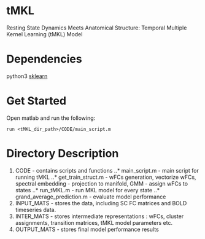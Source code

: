 # tMKL
Resting State Dynamics Meets Anatomical Structure:  Temporal Multiple Kernel Learning (tMKL) Model

# Dependencies
python3 [sklearn](http://scikit-learn.org/stable/install.html)

# Get Started
Open matlab and run the following:
```
run <tMKL_dir_path>/CODE/main_script.m
```

# Directory Description

1. CODE - contains scripts and functions
..* main_script.m - main script for running tMKL
..* get_train_struct.m - wFCs generation, vectorize wFCs, spectral embedding - projection to manifold, GMM - assign wFCs to states
..* run_tMKL.m - run MKL model for every state
..* grand_average_prediction.m - evaluate model performance
2. INPUT_MATS - stores the data, including SC FC matrices and BOLD timeseries data.
3. INTER_MATS - stores intermediate representations : wFCs, cluster assignments, transition matrices, tMKL model parameters etc.
4. OUTPUT_MATS - stores final model performance results

